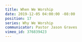 ```yaml
---
title: When We Worship
date: 2019-12-05 04:00:00 -08:00
position: 17
series: Why We Worship
communicator: Pastor Jason Graves
vimeo_id: 376839423
---
```


